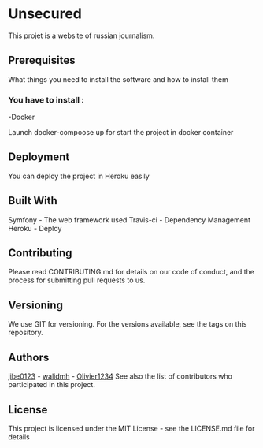 # Unsecured

This projet is a website of russian journalism.

## Prerequisites

What things you need to install the software and how to install them

### You have to install : 

-Docker

Launch docker-compoose up for start the project in docker container


## Deployment

You can deploy the project in Heroku easily

## Built With

Symfony - The web framework used
Travis-ci - Dependency Management
Heroku  - Deploy

## Contributing

Please read CONTRIBUTING.md for details on our code of conduct, and the process for submitting pull requests to us.

## Versioning

We use GIT for versioning. For the versions available, see the tags on this repository.

## Authors

[jibe0123](https://github.com/jibe0123) - [walidmh](https://github.com/walidmh) - [Olivier1234](https://github.com/Olivier1234) 
See also the list of contributors who participated in this project.

## License

This project is licensed under the MIT License - see the LICENSE.md file for details


